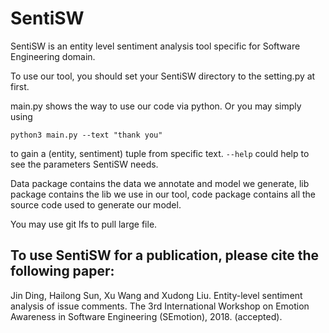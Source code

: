 # SentiSW

SentiSW is an entity level sentiment analysis tool specific for Software Engineering domain.

To use our tool, you should set your SentiSW directory to the setting.py at first.

main.py shows the way to use our code via python. Or you may simply using 

`python3 main.py --text "thank you"`

to gain a (entity, sentiment) tuple from specific text. `--help` could help to see the parameters SentiSW needs.

Data package contains the data we annotate and model we generate, lib package contains the lib we use in our tool, code package contains
all the source code used to generate our model.

You may use git lfs to pull large file.

## To use SentiSW for a publication, please cite the following paper: 

Jin Ding, Hailong Sun, Xu Wang and Xudong Liu. Entity-level sentiment analysis of issue comments. The 3rd International Workshop on Emotion Awareness in Software Engineering (SEmotion), 2018. (accepted).
